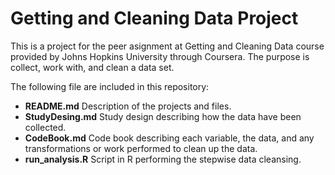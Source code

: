 Getting and Cleaning Data Project
=================================

This is a project for the peer asignment at Getting and Cleaning Data course provided by Johns Hopkins University through Coursera. 
The purpose is collect, work with, and clean a data set.

The following file are included in this repository:

* __README.md__
	Description of the projects and files. 
* __StudyDesing.md__
	Study design describing how the data have been collected.
* __CodeBook.md__
	Code book describing each variable, the data, and any transformations or work performed to clean up the data.
* __run_analysis.R__
  Script in R performing the stepwise data cleansing. 
